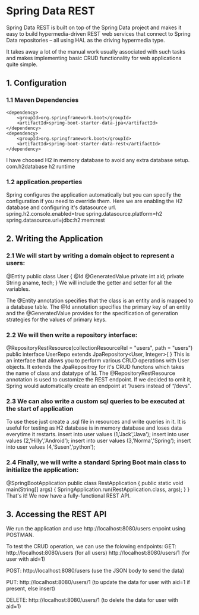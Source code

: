 # Spring Data REST

Spring Data REST is built on top of the Spring Data project and makes it easy to build hypermedia-driven REST web services that connect to Spring Data repositories – all using HAL as the driving hypermedia type.

It takes away a lot of the manual work usually associated with such tasks and makes implementing basic CRUD functionality for web applications quite simple.

## 1. Configuration
### 1.1 Maven Dependencies
    <dependency>
        <groupId>org.springframework.boot</groupId>
        <artifactId>spring-boot-starter-data-jpa</artifactId>
    </dependency>
    <dependency>
        <groupId>org.springframework.boot</groupId>
        <artifactId>spring-boot-starter-data-rest</artifactId>
    </dependency>
I have choosed H2 in memory database to avoid any extra database setup.
    <dependency>
        <groupId>com.h2database</groupId>
        <artifactId>h2</artifactId>
        <scope>runtime</scope>
    </dependency>

### 1.2 application.properties
Spring configures the application automatically but you can specify the configuration if you need to override them.
Here we are enabling the H2 database and configuring it's datasource url.
    spring.h2.console.enabled=true
    spring.datasource.platform=h2
    spring.datasource.url=jdbc:h2:mem:rest

## 2. Writing the Application
### 2.1 We will start by writing a domain object to represent a users:
@Entity
public class User {
    @Id
    @GeneratedValue
    private int aid;
    private String aname, tech;
}
We will include the getter and setter for all the variables.

The @Entity annotation specifies that the class is an entity and is mapped to a database table.
The @Id annotation specifies the primary key of an entity and the @GeneratedValue provides for the specification of generation strategies for the values of primary keys.

### 2.2 We will then write a repository interface:
@RepositoryRestResource(collectionResourceRel = "users", path = "users")
public interface UserRepo extends JpaRepository<User, Integer>{
}
This is an interface that allows you to perform various CRUD operations with User objects. It extends the JpaRepositroy for it's CRUD functons which takes the name of class and datatype of Id.
The @RepositoryRestResource annotation is used to customize the REST endpoint. If we decided to omit it, Spring would automatically create an endpoint at “/users instead of “/devs".

### 2.3 We can also write a custom sql queries to be executed at the start of application
To use these just create a .sql file in resources and write queries in it. It is useful for testing as H2 database is in memory database and loses data everytime it restarts.
insert into user values (1,'Jack','Java');
insert into user values (2,'Hilly','Android');
insert into user values (3,'Norma','Spring');
insert into user values (4,'Susen','python');

### 2.4 Finally, we will write a standard Spring Boot main class to initialize the application:
@SpringBootApplication
public class RestApplication {
	public static void main(String[] args) {
		SpringApplication.run(RestApplication.class, args);
	}
}
That's it! We now have a fully-functional REST API.

## 3. Accessing the REST API
We run the application and use http://localhost:8080/users enpoint using POSTMAN.

To test the CRUD operation, we can use the folowing endpoints:
GET:    http://localhost:8080/users (for all users)
        http://localhost:8080/users/1 (for user with aid=1)

POST:   http://localhost:8080/users (use the JSON body to send the data)

PUT:    http://localhost:8080/users/1 (to update the data for user with aid=1 if present, else insert)

DELETE: http://localhost:8080/users/1 (to delete the data for user with aid=1)


